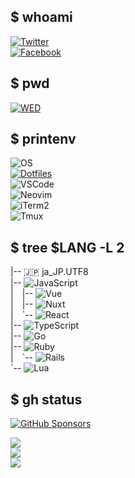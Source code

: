 ## $ whoami

[![Twitter](https://img.shields.io/badge/SNS-Twitter-1DA1F2?style=flat-square&logo=twitter&logoColor=white)](https://twitter.com/708yasuda)  
[![Facebook](https://img.shields.io/badge/SNS-Facebook-1877F2?style=flat-square&logo=facebook&logoColor=white)](https://www.facebook.com/naoya.yasuda.50)

## $ pwd

[![WED](https://img.shields.io/badge/Company-WED-D2D2C6?style=flat-square&logo=pinboard&logoColor=white)](https://github.com/wedinc)

## $ printenv

![OS](https://img.shields.io/badge/OS-macOS-informational?style=flat-square&logo=apple&logoColor=white)  
[![Dotfiles](https://img.shields.io/badge/Setup-Dotfiles-informational?style=flat-square&logo=files&logoColor=white)](https://github.com/br3ndonland/dotfiles)  
![VSCode](https://img.shields.io/badge/Editor-VSCode-007ACC?style=flat-square&logo=visual-studio-code&logoColor=white)  
![Neovim](https://img.shields.io/badge/Editor-Neovim-57A143?style=flat-square&logo=neovim&logoColor=white)  
![iTerm2](https://img.shields.io/badge/Terminal-iTerm2-000000?style=flat-square&logo=iterm2&logoColor=white)  
![Tmux](https://img.shields.io/badge/Terminal-Tmux-1BB91F?style=flat-square&logo=tmux&logoColor=white)  

## $ tree $LANG -L 2
|-- 🇯🇵 ja_JP.UTF8  
|-- ![JavaScript](https://img.shields.io/badge/JavaScript-F7DF1E?style=flat-square&logo=javascript&logoColor=white)  
|&emsp;|-- ![Vue](https://img.shields.io/badge/Vue-4FC08D?style=flat-square&logo=vue.js&logoColor=white)  
|&emsp;|-- ![Nuxt](https://img.shields.io/badge/Nuxt-00DC82?style=flat-square&logo=nuxt.js&logoColor=white)  
|&emsp;\`-- ![React](https://img.shields.io/badge/React-61DAFB?style=flat-square&logo=react&logoColor=white)  
|-- ![TypeScript](https://img.shields.io/badge/TypeScript-3178C6?style=flat-square&logo=typescript&logoColor=white)  
|-- ![Go](https://img.shields.io/badge/Go-00ADD8?style=flat-square&logo=go&logoColor=white)  
|\-- ![Ruby](https://img.shields.io/badge/Ruby-CC342D?style=flat-square&logo=ruby&logoColor=white)  
|&emsp;\`-- ![Rails](https://img.shields.io/badge/Rails-CC0000?style=flat-square&logo=ruby-on-rails&logoColor=white)  
\`-- ![Lua](https://img.shields.io/badge/Lua-2C2D72?style=flat-square&logo=lua&logoColor=white)  

## $ gh status

[![GitHub Sponsors](https://img.shields.io/badge/GitHub%20Sponsors-Nuxt-EA4AAA?style=flat-square&logo=github-sponsors&logoColor=white)](https://github.com/nuxt)  

<picture>
  <source media="(prefers-color-scheme: dark)" srcset="https://raw.githubusercontent.com/yasudanaoya/yasudanaoya/master/profile-summary-card-output/monokai/0-profile-details.svg">
 <img src="https://raw.githubusercontent.com/yasudanaoya/yasudanaoya/master/profile-summary-card-output/default/0-profile-details.svg">
</picture>
<br>
<picture>
  <source media="(prefers-color-scheme: dark)" srcset="https://raw.githubusercontent.com/yasudanaoya/yasudanaoya/master/profile-summary-card-output/monokai/2-most-commit-language.svg">
 <img src="https://raw.githubusercontent.com/yasudanaoya/yasudanaoya/master/profile-summary-card-output/default/2-most-commit-language.svg">
</picture>  
<br>
<picture>
  <source media="(prefers-color-scheme: dark)" srcset="https://raw.githubusercontent.com/yasudanaoya/yasudanaoya/master/profile-summary-card-output/monokai/4-productive-time.svg">
 <img src="https://raw.githubusercontent.com/yasudanaoya/yasudanaoya/master/profile-summary-card-output/default/4-productive-time.svg">
</picture>
